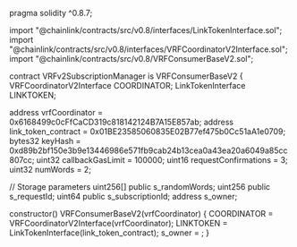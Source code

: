 pragma solidity ^0.8.7;

import "@chainlink/contracts/src/v0.8/interfaces/LinkTokenInterface.sol";
import "@chainlink/contracts/src/v0.8/interfaces/VRFCoordinatorV2Interface.sol";
import "@chainlink/contracts/src/v0.8/VRFConsumerBaseV2.sol";

contract VRFv2SubscriptionManager is VRFConsumerBaseV2 {
  VRFCoordinatorV2Interface COORDINATOR;
  LinkTokenInterface LINKTOKEN;

  address vrfCoordinator = 0x6168499c0cFfCaCD319c818142124B7A15E857ab;
  address link_token_contract = 0x01BE23585060835E02B77ef475b0Cc51aA1e0709;
  bytes32 keyHash = 0xd89b2bf150e3b9e13446986e571fb9cab24b13cea0a43ea20a6049a85cc807cc;
  uint32 callbackGasLimit = 100000;
  uint16 requestConfirmations = 3;
  uint32 numWords =  2;

  // Storage parameters
  uint256[] public s_randomWords;
  uint256 public s_requestId;
  uint64 public s_subscriptionId;
  address s_owner;

  constructor() VRFConsumerBaseV2(vrfCoordinator) {
    COORDINATOR = VRFCoordinatorV2Interface(vrfCoordinator);
    LINKTOKEN = LinkTokenInterface(link_token_contract);
    s_owner = ;
  }